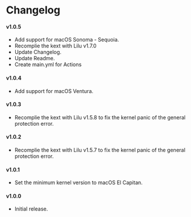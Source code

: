#  Changelog
#### v1.0.5
- Add support for macOS Sonoma - Sequoia.
- Recomplie the kext with Lilu v1.7.0
- Update Changelog.
- Update Readme.
- Create main.yml for Actions

#### v1.0.4
- Add support for macOS Ventura.

#### v1.0.3
- Recomplie the kext with Lilu v1.5.8 to fix the kernel panic of the general protection error.

#### v1.0.2
- Recomplie the kext with Lilu v1.5.7 to fix the kernel panic of the general protection error.

#### v1.0.1
- Set the minimum kernel version to macOS El Capitan. 

#### v1.0.0
- Initial release.
